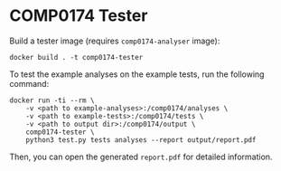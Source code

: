 # COMP0174 Tester

Build a tester image (requires `comp0174-analyser` image):

    docker build . -t comp0174-tester

To test the example analyses on the example tests, run the following command:

    docker run -ti --rm \
        -v <path to example-analyses>:/comp0174/analyses \
        -v <path to example-tests>:/comp0174/tests \
        -v <path to output dir>:/comp0174/output \
        comp0174-tester \
        python3 test.py tests analyses --report output/report.pdf
        
Then, you can open the generated `report.pdf` for detailed information.
    
